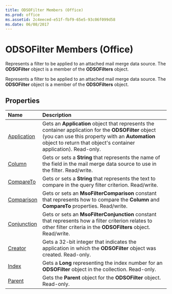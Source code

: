 ```yaml
---
title: ODSOFilter Members (Office)
ms.prod: office
ms.assetid: 2c4eeced-e51f-fbf9-65e5-93c06f099d58
ms.date: 06/08/2017
---
```



# ODSOFilter Members (Office)
Represents a filter to be applied to an attached mail merge data source. The  **ODSOFilter** object is a member of the **ODSOFilters** object.

Represents a filter to be applied to an attached mail merge data source. The  **ODSOFilter** object is a member of the **ODSOFilters** object.


## Properties



|**Name**|**Description**|
|:-----|:-----|
|[Application](odsofilter-application-property-office.md)|Gets an  **Application** object that represents the container application for the **ODSOFilter** object (you can use this property with an **Automation** object to return that object's container application). Read-only.|
|[Column](odsofilter-column-property-office.md)|Gets or sets a  **String** that represents the name of the field in the mail merge data source to use in the filter. Read/write.|
|[CompareTo](odsofilter-compareto-property-office.md)|Gets or sets a  **String** that represents the text to compare in the query filter criterion. Read/write.|
|[Comparison](odsofilter-comparison-property-office.md)|Gets or sets an  **MsoFilterComparison** constant that represents how to compare the **Column** and **CompareTo** properties. Read/write.|
|[Conjunction](odsofilter-conjunction-property-office.md)|Gets or sets an  **MsoFilterConjunction** constant that represents how a filter criterion relates to other filter criteria in the **ODSOFilters** object. Read/write.|
|[Creator](odsofilter-creator-property-office.md)|Gets a 32-bit integer that indicates the application in which the  **ODSOFilter** object was created. Read-only.|
|[Index](odsofilter-index-property-office.md)|Gets a  **Long** representing the index number for an **ODSOFilter** object in the collection. Read-only.|
|[Parent](odsofilter-parent-property-office.md)|Gets the  **Parent** object for the **ODSOFilter** object. Read-only.|

